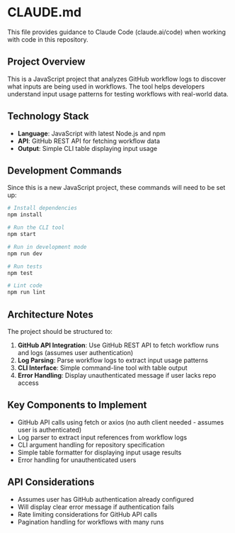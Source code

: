 # CLAUDE.md

This file provides guidance to Claude Code (claude.ai/code) when working with code in this repository.

## Project Overview

This is a JavaScript project that analyzes GitHub workflow logs to discover what inputs are being used in workflows. The tool helps developers understand input usage patterns for testing workflows with real-world data.

## Technology Stack

- **Language**: JavaScript with latest Node.js and npm
- **API**: GitHub REST API for fetching workflow data
- **Output**: Simple CLI table displaying input usage

## Development Commands

Since this is a new JavaScript project, these commands will need to be set up:

```bash
# Install dependencies
npm install

# Run the CLI tool
npm start

# Run in development mode
npm run dev

# Run tests
npm test

# Lint code
npm run lint
```

## Architecture Notes

The project should be structured to:

1. **GitHub API Integration**: Use GitHub REST API to fetch workflow runs and logs (assumes user authentication)
2. **Log Parsing**: Parse workflow logs to extract input usage patterns
3. **CLI Interface**: Simple command-line tool with table output
4. **Error Handling**: Display unauthenticated message if user lacks repo access

## Key Components to Implement

- GitHub API calls using fetch or axios (no auth client needed - assumes user is authenticated)
- Log parser to extract input references from workflow logs
- CLI argument handling for repository specification
- Simple table formatter for displaying input usage results
- Error handling for unauthenticated users

## API Considerations

- Assumes user has GitHub authentication already configured
- Will display clear error message if authentication fails
- Rate limiting considerations for GitHub API calls
- Pagination handling for workflows with many runs